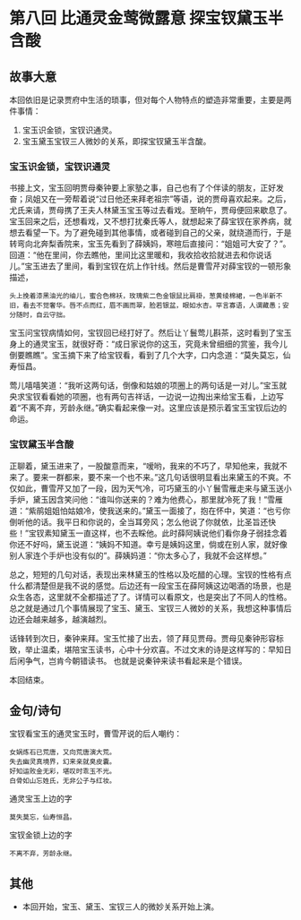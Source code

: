 # 第八回 比通灵金莺微露意 探宝钗黛玉半含酸

## 故事大意

本回依旧是记录贾府中生活的琐事，但对每个人物特点的塑造非常重要，主要是两件事情：

1. 宝玉识金锁，宝钗识通灵。
2. 宝玉黛玉宝钗三人微妙的关系，即探宝钗黛玉半含酸。


### 宝玉识金锁，宝钗识通灵

书接上文，宝玉回明贾母秦钟要上家塾之事，自己也有了个伴读的朋友，正好发奋；凤姐又在一旁帮着说“过日他还来拜老祖宗”等语，说的贾母喜欢起来。之后，尤氏来请，贾母携了王夫人林黛玉宝玉等过去看戏。至晌午，贾母便回来歇息了。宝玉回来之后，还想看戏，又不想打扰秦氏等人，就想起来了薛宝钗在家养病，就想去看望一下。为了避免碰到其他事情，或者碰到自己的父亲，就绕道而行，于是转弯向北奔梨香院来，宝玉先看到了薛姨妈，寒暄后直接问：“姐姐可大安了？”。回道：“他在里间，你去瞧他，里间比这里暖和，我收拾收拾就进去和你说话儿。”宝玉进去了里间，看到宝钗在炕上作针线。然后是曹雪芹对薛宝钗的一顿形象描述，

```
头上挽着漆黑油光的䌷儿，蜜合色棉袄，玫瑰紫二色金银鼠比肩褂，葱黄绫棉裙，一色半新不旧，看去不觉奢华。唇不点而红，眉不画而翠，脸若银盆，眼如水杏。罕言寡语，人谓藏愚；安分随时，自云守拙。
```
宝玉问宝钗病情如何，宝钗回已经打好了。然后让丫鬟莺儿斟茶，这时看到了宝玉身上的通灵宝玉，就很好奇：“成日家说你的这玉，究竟未曾细细的赏鉴，我今儿倒要瞧瞧”。宝玉摘下来了给宝钗看，看到了几个大字，口内念道：“莫失莫忘，仙寿恒昌。


莺儿嘻嘻笑道：“我听这两句话，倒像和姑娘的项圈上的两句话是一对儿。”宝玉就央求宝钗看看她的项圈，也有两句吉祥话，一边说一边掏出来给宝玉看，上边写着“不离不弃，芳龄永继。”确实看起来像一对。这里应该是预示着宝玉宝钗后边的命运。


### 宝钗黛玉半含酸

正聊着，黛玉进来了，一股酸意而来，“嗳哟，我来的不巧了，早知他来，我就不来了。要来一群都来，要不来一个也不来。”这几句话很明显看出来黛玉的不爽。不仅如此，曹雪芹又加了一段，因为天气冷，可巧黛玉的小丫鬟雪雁走来与黛玉送小手炉，黛玉因含笑问他：“谁叫你送来的？难为他费心，那里就冷死了我！”雪雁道：“紫鹃姐姐怕姑娘冷，使我送来的。”黛玉一面接了，抱在怀中，笑道：“也亏你倒听他的话。我平日和你说的，全当耳旁风；怎么他说了你就依，比圣旨还快些！”宝钗素知黛玉一直这样，也不去睬他。此时薛阿姨说他们看你身子弱挂念着你还不好吗，黛玉说道：“姨妈不知道。幸亏是姨妈这里，倘或在别人家，就好像别人家连个手炉也没有似的”。薛姨妈道：“你太多心了，我就不会这样想。”

总之，短短的几句对话，表现出来林黛玉的性格以及吃醋的心理。宝钗的性格有点什么都清楚但是我不说的感觉。后边还有一段宝玉在薛阿姨这边喝酒的场景，也是众生各态，这里就不全都描述了了。详情可以看原文，也是突出了不同人的性格。 总之就是通过几个事情展现了宝玉、黛玉、宝钗三人微妙的关系，我想这种事情后边还会越来越多，越演越烈。


话锋转到次日，秦钟来拜。宝玉忙接了出去，领了拜见贾母。贾母见秦钟形容标致，举止温柔，堪陪宝玉读书，心中十分欢喜。不过文末的诗是这样写的：早知日后闲争气，岂肯今朝错读书。
也就是说秦钟来读书看起来是个错误。

本回结束。

## 金句/诗句

宝钗看宝玉的通灵宝玉时，曹雪芹说的后人嘲约：
```
女娲炼石已荒唐，又向荒唐演大荒。　　
失去幽灵真境界，幻来亲就臭皮囊。　　
好知运败金无彩，堪叹时乖玉不光。
白骨如山忘姓氏，无非公子与红妆。
```

通灵宝玉上边的字
```
莫失莫忘，仙寿恒昌。
```

宝钗金锁上边的字
```
不离不弃，芳龄永继。
```


## 其他

* 本回开始，宝玉、黛玉、宝钗三人的微妙关系开始上演。
